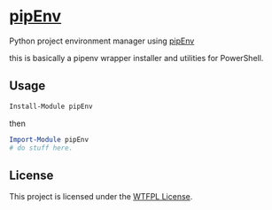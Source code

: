 ﻿# [pipEnv](https://www.powershellgallery.com/packages/pipEnv)

Python project environment manager using
[pipEnv](https://pipenv.pypa.io/en/latest/)

this is basically a pipenv wrapper installer and utilities for PowerShell.

## Usage

```PowerShell
Install-Module pipEnv
```

then

```PowerShell
Import-Module pipEnv
# do stuff here.
```

## License

This project is licensed under the [WTFPL License](LICENSE).
